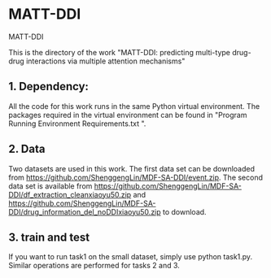 # MATT-DDI
MATT-DDI

This is the directory of the work "MATT-DDI: predicting multi-type drug-drug interactions via multiple attention mechanisms"


## 1. Dependency:

All the code for this work runs in the same Python virtual environment. The packages required in the virtual environment can be found in "Program Running Environment Requirements.txt ".


## 2. Data

Two datasets are used in this work. The first data set can be downloaded from https://github.com/ShenggengLin/MDF-SA-DDI/event.zip. The second data set is available from https://github.com/ShenggengLin/MDF-SA-DDI/df_extraction_cleanxiaoyu50.zip and https://github.com/ShenggengLin/MDF-SA-DDI/drug_information_del_noDDIxiaoyu50.zip to download.


## 3. train and test

If you want to run task1 on the small dataset, simply use python task1.py. Similar operations are performed for tasks 2 and 3.
